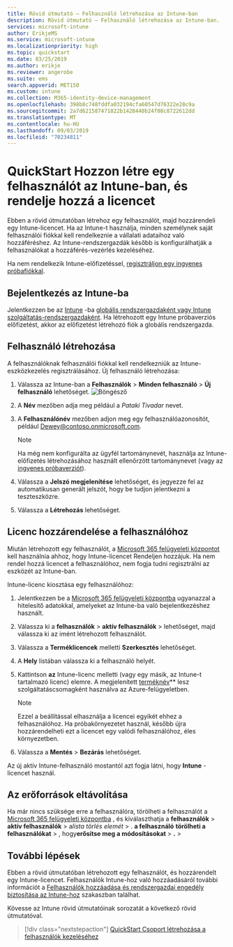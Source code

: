 ```yaml
---
title: Rövid útmutató – Felhasználó létrehozása az Intune-ban
description: Rövid útmutató – Felhasználó létrehozása az Intune-ban.
services: microsoft-intune
author: ErikjeMS
ms.service: microsoft-intune
ms.localizationpriority: high
ms.topic: quickstart
ms.date: 03/25/2019
ms.author: erikje
ms.reviewer: angerobe
ms.suite: ems
search.appverid: MET150
ms.custom: intune
ms.collection: M365-identity-device-management
ms.openlocfilehash: 398b8c748fddfa032194cfa60547d76322e28c9a
ms.sourcegitcommit: 2a7d621587471822b1428440b24f08c8722612dd
ms.translationtype: MT
ms.contentlocale: hu-HU
ms.lasthandoff: 09/03/2019
ms.locfileid: "70234811"
---
```

# <a name="quickstart-create-a-user-in-intune-and-assign-them-a-license"></a>QuickStart Hozzon létre egy felhasználót az Intune-ban, és rendelje hozzá a licencet

Ebben a rövid útmutatóban létrehoz egy felhasználót, majd hozzárendeli egy Intune-licencet. Ha az Intune-t használja, minden személynek saját felhasználói fiókkal kell rendelkeznie a vállalati adataihoz való hozzáféréshez. Az Intune-rendszergazdák később is konfigurálhatják a felhasználókat a hozzáférés-vezérlés kezeléséhez.

Ha nem rendelkezik Intune-előfizetéssel, [regisztráljon egy ingyenes próbafiókkal](free-trial-sign-up.md).

## <a name="sign-in-to-intune"></a>Bejelentkezés az Intune-ba

Jelentkezzen be az [Intune](https://aka.ms/intuneportal) -ba [globális rendszergazdaként vagy Intune szolgáltatás-rendszergazdaként](users-add.md#types-of-administrators). Ha létrehozott egy Intune próbaverziós előfizetést, akkor az előfizetést létrehozó fiók a globális rendszergazda.

## <a name="create-a-user"></a>Felhasználó létrehozása

A felhasználóknak felhasználói fiókkal kell rendelkezniük az Intune-eszközkezelés regisztrálásához. Új felhasználó létrehozása:

1. Válassza az Intune-ban a **Felhasználók** > **Minden felhasználó** > **Új felhasználó** lehetőséget.
![Böngésző](media/quickstart-create-user/create-user.png)
2. A **Név** mezőben adja meg például a *Pataki Tivadar* nevet.
3. A **Felhasználónév** mezőben adjon meg egy felhasználóazonosítót, például Dewey@contoso.onmicrosoft.com.

    > [!NOTE]
    > Ha még nem konfigurálta az ügyfél tartománynevét, használja az Intune-előfizetés létrehozásához használt ellenőrzött tartománynevet (vagy az [ingyenes próbaverziót](free-trial-sign-up.md#sign-up-for-a-microsoft-intune-free-trial)). 

4. Válassza a **Jelszó megjelenítése** lehetőséget, és jegyezze fel az automatikusan generált jelszót, hogy be tudjon jelentkezni a teszteszközre.
5. Válassza a **Létrehozás** lehetőséget.

## <a name="assign-a-license-to-the-user"></a>Licenc hozzárendelése a felhasználóhoz

Miután létrehozott egy felhasználót, a [Microsoft 365 felügyeleti központot](http://go.microsoft.com/fwlink/p/?LinkId=698854) kell használnia ahhoz, hogy Intune-licencet Rendeljen hozzájuk. Ha nem rendel hozzá licencet a felhasználóhoz, nem fogja tudni regisztrálni az eszközét az Intune-ban. 

Intune-licenc kiosztása egy felhasználóhoz:

1. Jelentkezzen be a [Microsoft 365 felügyeleti központba](http://go.microsoft.com/fwlink/p/?LinkId=698854) ugyanazzal a hitelesítő adatokkal, amelyeket az Intune-ba való bejelentkezéshez használt.
2. Válassza ki a **felhasználók** > **aktív felhasználók** > lehetőséget, majd válassza ki az imént létrehozott felhasználót.
3. Válassza a **Terméklicencek** melletti **Szerkesztés** lehetőséget.
4. A **Hely** listában válassza ki a felhasználó helyét.
5. Kattintson **az** Intune-licenc melletti (vagy egy másik, az Intune-t tartalmazó licenc) elemre. A megjelenített [terméknév](https://docs.microsoft.com/azure/active-directory/users-groups-roles/licensing-service-plan-reference)** lesz szolgáltatáscsomagként használva az Azure-felügyeletben. 

   > [!NOTE]
   > Ezzel a beállítással elhasználja a licencei egyikét ehhez a felhasználóhoz. Ha próbakörnyezetet használ, később újra hozzárendelheti ezt a licencet egy valódi felhasználóhoz, éles környezetben.
6. Válassza a **Mentés** > **Bezárás** lehetőséget.

Az új aktív Intune-felhasználó mostantól azt fogja látni, hogy **Intune** -licencet használ.

## <a name="clean-up-resources"></a>Az erőforrások eltávolítása

Ha már nincs szüksége erre a felhasználóra, törölheti a felhasználót a [Microsoft 365 felügyeleti központba](http://go.microsoft.com/fwlink/p/?LinkId=698854) , és kiválaszthatja a **felhasználók** > **aktív felhasználók** > a*lista törlés elemét* > . **a felhasználó** **törölheti a felhasználókat** > , hogy**erősítse meg a módosításokat** >  **.**  > 

## <a name="next-steps"></a>További lépések

Ebben a rövid útmutatóban létrehozott egy felhasználót, és hozzárendelt egy Intune-licencet. Felhasználók Intune-hoz való hozzáadásáról további információt a [Felhasználók hozzáadása és rendszergazdai engedély biztosítása az Intune-hoz](users-add.md) szakaszban találhat.

Kövesse az Intune rövid útmutatóinak sorozatát a következő rövid útmutatóval.

> [!div class="nextstepaction"]
> [QuickStart Csoport létrehozása a felhasználók kezeléséhez](quickstart-create-group.md)
